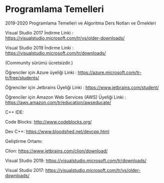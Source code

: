# Programlama Temelleri
2019-2020 Programlama Temelleri ve Algoritma Ders Notları ve Örnekleri

Visual Studio 2017 İndirme Linki : https://visualstudio.microsoft.com/tr/vs/older-downloads/

Visual Studio 2019 İndirme Linki : https://visualstudio.microsoft.com/tr/downloads/

(Community sürümü ücretsizdir.)

Öğrenciler için Azure üyeliği Linki : https://azure.microsoft.com/tr-tr/free/students/

Öğrenciler için Jetbrains Üyeliği Linki : https://www.jetbrains.com/student/

Öğrenciler için Amazon Web Services (AWS) Üyeliği Linki : https://aws.amazon.com/tr/education/awseducate/

C++ IDE:

Code Blocks: http://www.codeblocks.org/

Dev C++: https://www.bloodshed.net/devcpp.html

Geliştirme Ortamı:

Clion: https://www.jetbrains.com/clion/download/

Visual Studio 2019: https://visualstudio.microsoft.com/tr/downloads/ 
  
Visual Studio 2017: https://visualstudio.microsoft.com/tr/vs/older-downloads/
